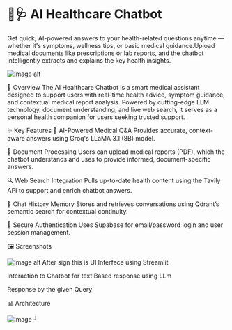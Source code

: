 # 🤖🩺 AI Healthcare Chatbot

Get quick, AI-powered answers to your health-related questions anytime — whether it's symptoms, wellness tips, or basic medical guidance.Upload medical documents like prescriptions or lab reports, and the chatbot intelligently extracts and explains the key health insights.

![image alt](https://github.com/S-Amena/Enhancing-EHR-Based-Diagnostic-Predictions-Using-NLP/blob/7bb46327d8710b94f495624a2845cab9424b10f3/Login%20Page%20using%20Supabase%20Authentification.png)

📌 Overview
The AI Healthcare Chatbot is a smart medical assistant designed to support users with real-time health advice, symptom guidance, and contextual medical report analysis. Powered by cutting-edge LLM technology, document understanding, and live web search, it serves as a personal health companion for users seeking trusted support.

✨ Key Features
🤖 AI-Powered Medical Q&A
Provides accurate, context-aware answers using Groq's LLaMA 3.1 (8B) model.

📄 Document Processing
Users can upload medical reports (PDF), which the chatbot understands and uses to provide informed, document-specific answers.

🔍 Web Search Integration
Pulls up-to-date health content using the Tavily API to support and enrich chatbot answers.

💬 Chat History Memory
Stores and retrieves conversations using Qdrant’s semantic search for contextual continuity.

🔐 Secure Authentication
Uses Supabase for email/password login and user session management.

🖼️ Screenshots

![image alt](https://github.com/S-Amena/Enhancing-EHR-Based-Diagnostic-Predictions-Using-NLP/blob/2bc6e541bfd50dc00563991d630c01e890d7be0c/After%20sign%20this%20is%20UI%20Interface%20using%20Streamlit.png)
After sign this is UI Interface using Streamlit 
 
 Interaction to Chatbot for text Based response using LLm 
 
 Response by the given Query
 
 
📊 Architecture

![image](https://github.com/user-attachments/assets/7935c363-2883-48b5-8d38-3954b7d65af1)
┘






